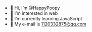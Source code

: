 - 👋 Hi, I’m @HappyPoopy
- 👀 I’m interested in web
- 🌱 I’m currently learning JavaScript
- 💬 My e-mail is 1120332875@qq.com

<!---
Kacroo/Kacroo is a ✨ special ✨ repository because its `README.md` (this file) appears on your GitHub profile.
You can click the Preview link to take a look at your changes.
--->
